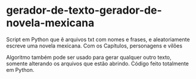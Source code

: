 # gerador-de-texto-gerador-de-novela-mexicana
Script em Python que ê arquivos txt com nomes e frases, e aleatoriamente escreve uma novela mexicana. Com os Capítulos, personagens e vilões

Algoritmo também pode ser usado para gerar qualquer outro texto, somente alterando os arquivos que estão abrindo.
Código feito totalmente em Python.
